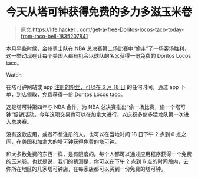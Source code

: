 # 今天从塔可钟获得免费的多力多滋玉米卷

> 原文:[https://life hacker . com/get-a-free-Doritos-locos-taco-today-from-taco-bell-1835207841](https://lifehacker.com/get-a-free-doritos-locos-taco-today-from-taco-bell-1835207841)

本月早些时候，金州勇士队在 NBA 总决赛第二场比赛中“偷走”了一场客场胜利，这一举动现在让每个美国人都有机会以球队的名义获得一份免费的 Doritos Locos taco。

Watch

在塔可钟网站或 app [注册的粉丝，可以在 6 月 18 日](https://www.tacobell.com/stealataco) 的任何时间，通过 app 下单，到店领取，免费获得一份 Doritos Locos taco。

这是塔可钟第四年与 NBA 合作，为 NBA 总决赛推出“偷一场比赛，偷一个塔可钟”促销活动。今年这项交易也可以在加拿大进行，以庆祝多伦多猛龙队第一次进入总决赛。

没有这款应用，或者不想注册的人，也可以在当地时间 18 日下午 2 点到 6 点之间，在美国和加拿大的塔可钟获得免费的塔可钟。

和大多数免费的东西一样，是有限度的。每个人都可以通过应用程序获得一个免费的玉米卷。也就是说，我们的猜测是，你可以在下午 2 点到 6 点的时间段内，去你所在地区的几家塔可钟店，在每家店都可以买到一份免费的塔可钟。